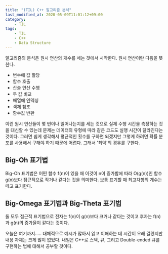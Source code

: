 ```yaml
---
title: "(TIL) C++ 알고리즘 분석"
last_modified_at: 2020-05-09T11:01:12+09:00
category: 
    - TIL
tags:
    - TIL
    - C++
    - Data Structure
---
```


알고리즘의 분석은 원시 연산의 개수를 세는 것에서 시작한다. 원시 연산이란 다음을 뜻한다.

- 변수에 값 할당
- 함수 호출
- 산술 연산 수행
- 두 값 비교
- 배열에 인덱싱
- 객체 참조
- 함수값 반환

이런 원시 연산들이 몇 번이나 일어나는지를 세는 것으로 실제 수행 시간을 측정하는 것을 대신할 수 있는데 문제는 데이터의 유형에 따라 같은 코드도 실행 시간이 달라진다는 것이다. 그러면 쉽게 생각해서 평균적인 횟수를 구하면 되겠지만 그렇게 하려면 확률 분포를 사용해서 구해야 하기 때문에 어렵다. 그래서 '최악'의 경우를 구한다.

## Big-Oh 표기법

Big-Oh 표기법은 어떤 함수 f(n)이 있을 때 이것이 n이 증가함에 따라 O(g(n))인 함수 g(n)보다 점근적으로 작거나 같다는 것을 의미한다. 보통 표기할 때 최고차항의 계수는 떼고 표기한다. 

## Big-Omega 표기법과 Big-Theta 표기법

둘 모두 점근적 표기법으로 전자는 f(n)이 g(n)보다 크거나 같다는 것이고 후자는 f(n)과 g(n)의 증가율이 같다는 것이다.

오늘은 여기까지..... 대체적으로 예시가 많아서 읽고 이해하는 데 시간이 오래 걸렸지만 내용 자체는 크게 많이 없었다. 내일은 C++로 스택, 큐, 그리고 Double-ended 큐를 구현하는 법에 대해서 공부할 것이다.